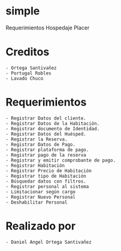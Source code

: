 # simple
Requerimientos Hospedaje Placer
# Creditos
    - Ortega Santivañez
    - Portugal Robles
    - Lavado Chuco
# Requerimientos
	- Registrar Datos del cliente.
	- Registrar Datos de la Habitación.
	- Registrar documento de Identidad.
	- Registrar Datos del Huésped.
	- Registrar la Reserva.
	- Registrar Datos de Pago.
	- Registrar plataforma de pago.
	- Registrar pago de la reserva 
	- Registrar y emitir comprobante de pago.
	- Registrar Habitación
	- Registrar Precio de Habitación
	- Registrar tipo de Habitación
	- Búsquedar datos con filtros.
	- Registrar personal al sistema
	- Limitacionar según cargo
	- Registrar Nuevo Personal
	- Deshabilitar Personal

# Realizado por
	- Daniel Angel Ortega Santivañez